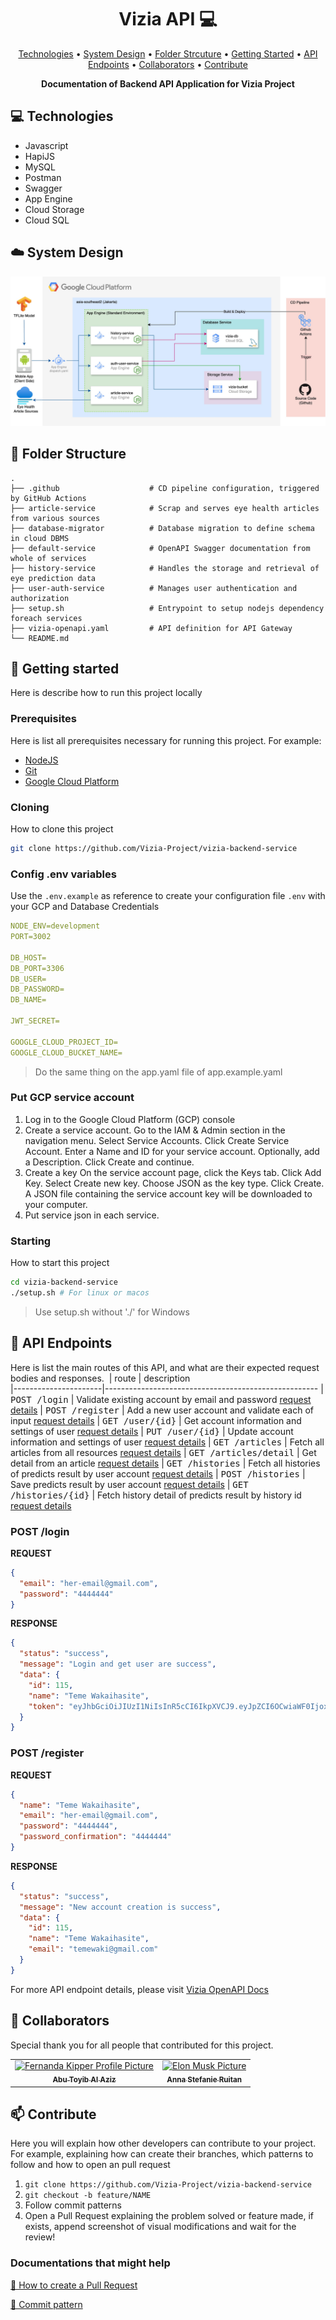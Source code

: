 <h1 align="center" style="font-weight: bold;">Vizia API 💻</h1>

<p align="center">
 <a href="#technologies">Technologies</a> • 
 <a href="#cloud-architecture">System Design</a> • 
 <a href="#folder-structure">Folder Strcuture</a> • 
 <a href="#started">Getting Started</a> • 
 <a href="#routes">API Endpoints</a> •
 <a href="#colab">Collaborators</a> •
 <a href="#contribute">Contribute</a>
</p>

<p align="center">
    <b>Documentation of Backend API Application for Vizia Project</b>
</p>

<h2 id="technologies">💻 Technologies</h2>

- Javascript
- HapiJS
- MySQL
- Postman
- Swagger
- App Engine
- Cloud Storage
- Cloud SQL

<h2 id="cloud-architecture">☁️ System Design</h2>
<img src="system-design.jpg" />

<h2 id="folder-structure">📁 Folder Structure</h2>

    .
    ├── .github                    # CD pipeline configuration, triggered by GitHub Actions
    ├── article-service            # Scrap and serves eye health articles from various sources
    ├── database-migrator          # Database migration to define schema in cloud DBMS
    ├── default-service            # OpenAPI Swagger documentation from whole of services
    ├── history-service            # Handles the storage and retrieval of eye prediction data
    ├── user-auth-service          # Manages user authentication and authorization
    ├── setup.sh                   # Entrypoint to setup nodejs dependency foreach services
    ├── vizia-openapi.yaml         # API definition for API Gateway
    └── README.md

<h2 id="started">🚀 Getting started</h2>

Here is describe how to run this project locally

<h3>Prerequisites</h3>

Here is list all prerequisites necessary for running this project. For example:

- [NodeJS](https://nodejs.org/)
- [Git](https://git-scm.com/downloads)
- [Google Cloud Platform](https://console.cloud.google.com)

<h3>Cloning</h3>

How to clone this project

```bash
git clone https://github.com/Vizia-Project/vizia-backend-service
```

<h3>Config .env variables</h2>

Use the `.env.example` as reference to create your configuration file `.env` with your GCP and Database Credentials

```yaml
NODE_ENV=development
PORT=3002

DB_HOST=
DB_PORT=3306
DB_USER=
DB_PASSWORD=
DB_NAME=

JWT_SECRET=

GOOGLE_CLOUD_PROJECT_ID=
GOOGLE_CLOUD_BUCKET_NAME=
```

> Do the same thing on the app.yaml file of app.example.yaml

<h3>Put GCP service account</h3>

1. Log in to the Google Cloud Platform (GCP) console
2. Create a service account. Go to the IAM & Admin section in the navigation menu. Select Service Accounts. Click Create Service Account. Enter a Name and ID for your service account. Optionally, add a Description. Click Create and continue.
3. Create a key On the service account page, click the Keys tab. Click Add Key. Select Create new key. Choose JSON as the key type. Click Create. A JSON file containing the service account key will be downloaded to your computer.
4. Put service json in each service.

<h3>Starting</h3>

How to start this project

```bash
cd vizia-backend-service
./setup.sh # For linux or macos
```
> Use setup.sh without './' for Windows

<h2 id="routes">📍 API Endpoints</h2>

Here is list the main routes of this API, and what are their expected request bodies and responses.
​
| route               | description                                          
|----------------------|-----------------------------------------------------
| <kbd>POST /login</kbd>     | Validate existing account by email and password [request details](https://vizia-web-1037967286998.asia-southeast2.run.app/api-docs/#/Authentication/post_login)
| <kbd>POST /register</kbd>     | Add a new user account and validate each of input [request details](https://vizia-web-1037967286998.asia-southeast2.run.app/api-docs/#/Authentication/post_register)
| <kbd>GET /user/{id}</kbd>     | Get account information and settings of user [request details](https://vizia-web-1037967286998.asia-southeast2.run.app/api-docs/#/User/get_user__id_)
| <kbd>PUT /user/{id}</kbd>     | Update account information and settings of user [request details](https://vizia-web-1037967286998.asia-southeast2.run.app/api-docs/#/User/put_user__id_)
| <kbd>GET /articles</kbd>     | Fetch all articles from all resources [request details](https://vizia-web-1037967286998.asia-southeast2.run.app/api-docs/#/Article/get_articles)
| <kbd>GET /articles/detail</kbd>     | Get detail from an article [request details](https://vizia-web-1037967286998.asia-southeast2.run.app/api-docs/#/Article/get_articles_detail)
| <kbd>GET /histories</kbd>     | Fetch all histories of predicts result by user account [request details](https://vizia-web-1037967286998.asia-southeast2.run.app/api-docs/#/History/get_histories)
| <kbd>POST /histories</kbd>     | Save predicts result by user account [request details](https://vizia-web-1037967286998.asia-southeast2.run.app/api-docs/#/History/post_histories)
| <kbd>GET /histories/{id}</kbd>     | Fetch history detail of predicts result by history id [request details](https://vizia-web-1037967286998.asia-southeast2.run.app/api-docs/#/History/get_histories__id_)

<h3>POST /login</h3>

**REQUEST**
```json
{
  "email": "her-email@gmail.com",
  "password": "4444444"
}
```

**RESPONSE**
```json
{
  "status": "success",
  "message": "Login and get user are success",
  "data": {
    "id": 115,
    "name": "Teme Wakaihasite",
    "token": "eyJhbGciOiJIUzI1NiIsInR5cCI6IkpXVCJ9.eyJpZCI6OCwiaWF0IjoxNzMzMTQ5MDU0fQ"
  }
}
```

<h3>POST /register</h3>

**REQUEST**
```json
{
  "name": "Teme Wakaihasite",
  "email": "her-email@gmail.com",
  "password": "4444444",
  "password_confirmation": "4444444"
}
```

**RESPONSE**
```json
{
  "status": "success",
  "message": "New account creation is success",
  "data": {
    "id": 115,
    "name": "Teme Wakaihasite",
    "email": "temewaki@gmail.com"
  }
}
```

For more API endpoint details, please visit <a href="https://vizia-web-1037967286998.asia-southeast2.run.app/api-docs">Vizia OpenAPI Docs</a>

<h2 id="colab">🤝 Collaborators</h2>

Special thank you for all people that contributed for this project.

<table>
  <tr>
    <td align="center">
      <a href="#">
        <img src="https://raw.githubusercontent.com/Volosh1n/github-avatars/master/examples/image.png" width="100px;" alt="Fernanda Kipper Profile Picture"/><br>
        <sub>
          <b>Abu Toyib Al Aziz</b>
        </sub>
      </a>
    </td>
    <td align="center">
      <a href="#">
        <img src="https://raw.githubusercontent.com/Volosh1n/github-avatars/master/examples/image.png" width="100px;" alt="Elon Musk Picture"/><br>
        <sub>
          <b>Anna Stefanie Ruitan</b>
        </sub>
      </a>
    </td>
  </tr>
</table>

<h2 id="contribute">📫 Contribute</h2>

Here you will explain how other developers can contribute to your project. For example, explaining how can create their branches, which patterns to follow and how to open an pull request

1. `git clone https://github.com/Vizia-Project/vizia-backend-service`
2. `git checkout -b feature/NAME`
3. Follow commit patterns
4. Open a Pull Request explaining the problem solved or feature made, if exists, append screenshot of visual modifications and wait for the review!

<h3>Documentations that might help</h3>

[📝 How to create a Pull Request](https://www.atlassian.com/br/git/tutorials/making-a-pull-request)

[💾 Commit pattern](https://gist.github.com/joshbuchea/6f47e86d2510bce28f8e7f42ae84c716)
